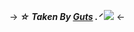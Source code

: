 -> ***☆ Taken By  [Guts](https://rentry.co/CanYouHearTheMusic) .ᐟ*** ![](https://massacre.crd.co/assets/images/gallery11/3ed93c72.gif?v=cfe7914f) <-
